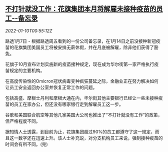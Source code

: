 <!--1641776462000-->
[不打针就没工作：花旗集团本月将解雇未接种疫苗的员工--备忘录](https://cn.reuters.com/article/citigroup-health-measures0107-fri-idCNKBS2JK01M)
------

<div><i>2022-01-10T00:55:12Z</i></div><p>路透1月7日 - 根据路透周五看到的一份公司备忘录，在1月14日之前没接种新冠疫苗的花旗集团美国员工将被安排无薪休假，并在月底被解雇，除非他们获得了豁免。</p><p>花旗于10月宣布计划实施新的疫苗接种规定，现在成为华尔街第一家严格执行疫苗规定的主要机构。</p><p>在高度传染性的Omicron冠状病毒变种疯狂蔓延之际，金融业正在努力解决如何让员工安全返回办公室并恢复正常工作的问题。</p><p>包括高盛、摩根士丹利和摩根大通在内，华尔街其他主要银行已经让一些未接种疫苗的员工在家办公，但还没有哪家银行走到解雇员工这一步。</p><p>谷歌和美国联合航空等其他几家美国大公司也推出了“不打针就没有工作”的政策，但严格程度不同。</p><p>据知情人士透露，到目前为止，花旗集团超过90%的员工都遵守了这一规定，而且这一数字还在迅速上升。该人士补充说，对分支机构员工来说，强制接种疫苗的时间会有所不同。(完)</p>
